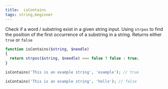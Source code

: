 ```yaml
---
title:  isContains
tags: string,beginner
---
```


Check if a word / substring exist in a given string input.
Using `strpos` to find the position of the first occurrence of a substring in a string. Returns either `true` or `false`
```php
function isContains($string, $needle)
{
  return strpos($string, $needle) === false ? false : true;
}
```

```php
isContains('This is an example string', 'example'); // true
```
```php
isContains('This is an example string', 'hello'); // false
```
</details>
